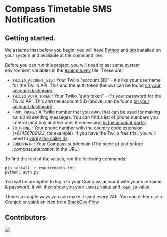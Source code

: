 # Compass Timetable SMS Notification

## Getting started.

We assume that before you begin, you will have [Python](http://www.python.org/) and [pip](http://www.pip-installer.org/en/latest/) installed on your system and available at the command line.

Before you can run this project, you will need to set some system environment variables in the [example.env](https://github.com/LinusBotTips/compass-notification/blob/main/example.env) file.  These are:

* `TWILIO_ACCOUNT_SID` : Your Twilio "account SID" - it's like your username for the Twilio API.  This and the auth token (below) can be found [on your account dashboard](https://www.twilio.com/user/account).
* `TWILIO_AUTH_TOKEN` : Your Twilio "auth token" - it's your password for the Twilio API.  This and the account SID (above) can be found [on your account dashboard](https://www.twilio.com/user/account).
* `FROM_PHONE` : A Twilio number that you own, that can be used for making calls and sending messages.  You can find a list of phone numbers you control (and buy another one, if necessary) [in the account portal](https://www.twilio.com/user/account/phone-numbers/incoming).
* `TO_PHONE` : Your phone number with the country code extension (_+61456789123_, for example). If you have the Twilio free trial, you will need to [verify the caller ID](https://console.twilio.com/us1/develop/phone-numbers/manage/verified?frameUrl=%2Fconsole%2Fphone-numbers%2Fverified%3Fx-target-region%3Dus1).
* `SUBDOMAIN` : Your Compass subdomain (The piece of text before _.compass.education_ in the URL.)


To find the rest of the values, run the following commands: 

```
pip install -r requirements.txt  
python3 auth.py
```
You will be prompted to login to your Compass account with your username & password. It will then show you your `COOKIE` value and `USER_ID` value.

Theres a couple ways you can make it send every 24h. You can either use a Cronjob or yoink an idea from [StackOverFlow](https://stackoverflow.com/questions/15088037/python-script-to-do-something-at-the-same-time-every-day).

## Contributors
<a href="https://github.com/LinusBotTips/compass-notification/graphs/contributors">
	<img src="https://contrib.rocks/image?repo=LinusBotTips/compass-notification" />
</a> 